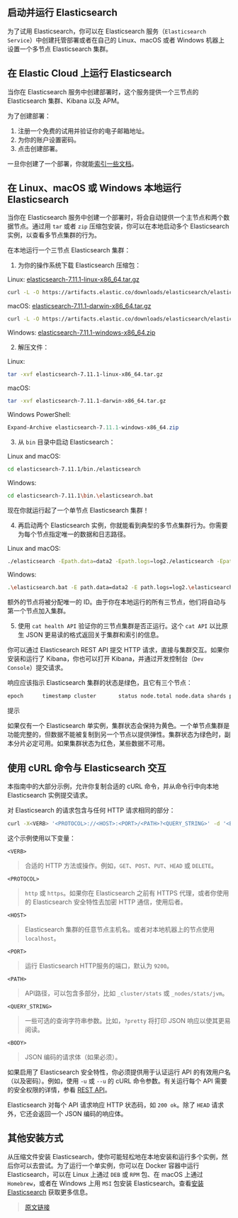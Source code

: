 ## 启动并运行 Elasticsearch

为了试用 Elasticsearch，你可以在 Elasticsearch 服务（`Elasticsearch Service`）中创建托管部署或者在自己的 Linux、macOS 或者 Windows 机器上设置一个多节点 Elasticsearch 集群。

## 在 Elastic Cloud 上运行 Elasticsearch[](#在-elastic-cloud-上运行-elasticsearch "在 Elastic Cloud 上运行 Elasticsearch的直接链接")

当你在 Elasticsearch 服务中创建部署时，这个服务提供一个三节点的 Elasticsearch 集群、Kibana 以及 APM。

为了创建部署：

1.  注册一个免费的试用并验证你的电子邮箱地址。
2.  为你的账户设置密码。
3.  点击创建部署。

一旦你创建了一个部署，你就能[索引一些文档](https://elasticsearch.bookhub.tech/getting_started/index)。

## 在 Linux、macOS 或 Windows 本地运行 Elasticsearch[](#在-linuxmacos-或-windows-本地运行-elasticsearch "在 Linux、macOS 或 Windows 本地运行 Elasticsearch的直接链接")

当你在 Elasticsearch 服务中创建一个部署时，将会自动提供一个主节点和两个数据节点。通过用 `tar` 或者 `zip` 压缩包安装，你可以在本地启动多个 Elasticsearch 实例，以查看多节点集群的行为。

在本地运行一个三节点 Elasticsearch 集群：

1.  为你的操作系统下载 Elasticsearch 压缩包：

Linux: [elasticsearch-7.11.1-linux-x86\_64.tar.gz](https://artifacts.elastic.co/downloads/elasticsearch/elasticsearch-7.11.1-linux-x86_64.tar.gz)

```bash
curl -L -O https://artifacts.elastic.co/downloads/elasticsearch/elasticsearch-7.11.1-linux-x86_64.tar.gz
```

macOS: [elasticsearch-7.11.1-darwin-x86\_64.tar.gz](https://artifacts.elastic.co/downloads/elasticsearch/elasticsearch-7.11.1-darwin-x86_64.tar.gz)

```bash
curl -L -O https://artifacts.elastic.co/downloads/elasticsearch/elasticsearch-7.11.1-darwin-x86_64.tar.gz
```

Windows: [elasticsearch-7.11.1-windows-x86\_64.zip](https://artifacts.elastic.co/downloads/elasticsearch/elasticsearch-7.11.1-windows-x86_64.zip)

2.  解压文件：

Linux:

```bash
tar -xvf elasticsearch-7.11.1-linux-x86_64.tar.gz
```

macOS:

```bash
tar -xvf elasticsearch-7.11.1-darwin-x86_64.tar.gz
```

Windows PowerShell:

```powershell
Expand-Archive elasticsearch-7.11.1-windows-x86_64.zip
```

3.  从 `bin` 目录中启动 Elasticsearch：

Linux and macOS:

```bash
cd elasticsearch-7.11.1/bin./elasticsearch
```

Windows:

```bash
cd elasticsearch-7.11.1\bin.\elasticsearch.bat
```

现在你就运行起了一个单节点 Elasticsearch 集群！

4.  再启动两个 Elasticsearch 实例，你就能看到典型的多节点集群行为。你需要为每个节点指定唯一的数据和日志路径。

Linux and macOS:

```bash
./elasticsearch -Epath.data=data2 -Epath.logs=log2./elasticsearch -Epath.data=data3 -Epath.logs=log3
```

Windows:

```bash
.\elasticsearch.bat -E path.data=data2 -E path.logs=log2.\elasticsearch.bat -E path.data=data3 -E path.logs=log3
```

额外的节点将被分配唯一的 ID。由于你在本地运行的所有三节点，他们将自动与第一个节点加入集群。

5.  使用 `cat health API` 验证你的三节点集群是否正运行。这个 `cat API` 以比原生 JSON 更易读的格式返回关于集群和索引的信息。

你可以通过 Elasticsearch REST API 提交 HTTP 请求，直接与集群交互。如果你安装和运行了 Kibana，你也可以打开 Kibana，并通过开发控制台（`Dev Console`）提交请求。

响应应该指示 Elasticsearch 集群的状态是绿色，且它有三个节点：

```bash
epoch      timestamp cluster       status node.total node.data shards pri relo init unassign pending_tasks max_task_wait_time active_shards_percent1565052807 00:53:27  elasticsearch green           3         3      6   3    0    0        0             0                  -                100.0%
```

提示

如果仅有一个 Elasticsearch 单实例，集群状态会保持为黄色。一个单节点集群是功能完整的，但数据不能被复制到另一个节点以提供弹性。集群状态为绿色时，副本分片必定可用。如果集群状态为红色，某些数据不可用。

## 使用 cURL 命令与 Elasticsearch 交互[](#使用-curl-命令与-elasticsearch-交互 "使用 cURL 命令与 Elasticsearch 交互的直接链接")

本指南中的大部分示例，允许你复制合适的 cURL 命令，并从命令行中向本地 Elasticsearch 实例提交请求。

对 Elasticsearch 的请求包含与任何 HTTP 请求相同的部分：

```bash
curl -X<VERB> '<PROTOCOL>://<HOST>:<PORT>/<PATH>?<QUERY_STRING>' -d '<BODY>'
```

这个示例使用以下变量：

`<VERB>`

> 合适的 HTTP 方法或操作。例如，`GET`、`POST`、`PUT`、`HEAD` 或 `DELETE`。

`<PROTOCOL>`

> `http` 或 `https`。如果你在 Elasticsearch 之前有 HTTPS 代理，或者你使用的 Elasticsearch 安全特性去加密 HTTP 通信，使用后者。

`<HOST>`

> Elasticsearch 集群的任意节点主机名。或者对本地机器上的节点使用 `localhost`。

`<PORT>`

> 运行 Elasticsearch HTTP服务的端口，默认为 `9200`。

`<PATH>`

> API路径，可以包含多部分，比如 `_cluster/stats` 或 `_nodes/stats/jvm`。

`<QUERY_STRING>`

> 一些可选的查询字符串参数。比如，`?pretty` 将打印 JSON 响应以使其更易阅读。

`<BODY>`

> JSON 编码的请求体（如果必须）。

如果启用了 Elasticsearch 安全特性，你必须提供用于认证运行 API 的有效用户名（以及密码）。例如，使用 `-u` 或 `--u` 的 cURL 命令参数。有关运行每个 API 需要的安全权限的详情，参看 [REST API](https://www.elastic.co/guide/en/elasticsearch/reference/current/rest-apis.html)。

Elasticsearch 对每个 API 请求响应 HTTP 状态码，如 `200 ok`。除了 `HEAD` 请求外，它还会返回一个 JSON 编码的响应体。

## 其他安装方式[](#其他安装方式 "其他安装方式的直接链接")

从压缩文件安装 Elasticsearch，使你可能轻松地在本地安装和运行多个实例，然后你可以去尝试。为了运行一个单实例，你可以在 Docker 容器中运行 Elasticsearch，可以在 Linux 上通过 `DEB` 或 `RPM` 包、在 macOS 上通过 `Homebrew`，或者在 Windows 上用 `MSI` 包安装 Elasticsearch。查看[安装 Elasticsearch](https://www.elastic.co/guide/en/elasticsearch/reference/current/install-elasticsearch.html) 获取更多信息。

> [原文链接](https://www.elastic.co/guide/en/elasticsearch/reference/current/getting-started-install.html)